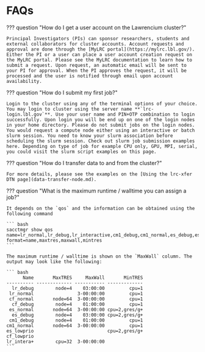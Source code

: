 # FAQs

??? question "How do I get a user account on the Lawrencium cluster?" 
    
    Principal Investigators (PIs) can sponsor researchers, students and external collaborators for cluster accounts. Account requests and approval are done through the [MyLRC portal](https://mylrc.lbl.gov/). Either the PI or a user can place a user account creation request on the MyLRC portal. Please see the MyLRC documentation to learn how to submit a request. Upon request, an automatic email will be sent to your PI for approval. When the PI approves the request, it will be processed and the user is notified through email upon account availability.

??? question "How do I submit my first job?"

    Login to the cluster using any of the terminal options of your choice. You may login to cluster using the server name **`lrc-login.lbl.gov`**. Use your user name and PIN+OTP combination to login successfully. Upon login you will be end up on one of the login nodes in your home directory. Please do not submit jobs on the login nodes. You would request a compute node either using an interactive or batch slurm session. You need to know your slurm association before scheduling the slurm session. Check out slurm job submission examples here. Depending on type of job for example CPU only, GPU, MPI, serial, you could visit the slurm script examples on this page.

??? question "How do I transfer data to and from the cluster?"

    For more details, please see the examples on the [Using the lrc-xfer DTN page](data-transfer-node.md).

??? question "What is the maximum runtime / walltime you can assign a job?"

    It depends on the `qos` and the information can be obtained using the following command

    ``` bash
    sacctmgr show qos name=lr_normal,lr_debug,lr_interactive,cm1_debug,cm1_normal,es_debug,es_normal,cf_debug,cf_normal,es_lowprio,cf_lowprio format=name,maxtres,maxwall,mintres
    ```

    The maximum runtime / walltime is shown on the `MaxWall` column. The output may look like the following:

    ``` bash
          Name       MaxTRES     MaxWall       MinTRES 
    ---------- ------------- ----------- ------------- 
      lr_debug        node=4    03:00:00         cpu=1 
     lr_normal                3-00:00:00         cpu=1 
     cf_normal       node=64  3-00:00:00         cpu=1 
      cf_debug        node=4    01:00:00         cpu=1 
     es_normal       node=64  3-00:00:00 cpu=2,gres/g+ 
      es_debug        node=4    03:00:00 cpu=2,gres/g+ 
     cm1_debug        node=4    01:00:00         cpu=1 
    cm1_normal       node=64  3-00:00:00         cpu=1 
    es_lowprio                           cpu=2,gres/g+ 
    cf_lowprio                                         
    lr_intera+        cpu=32  3-00:00:00               
    ```

